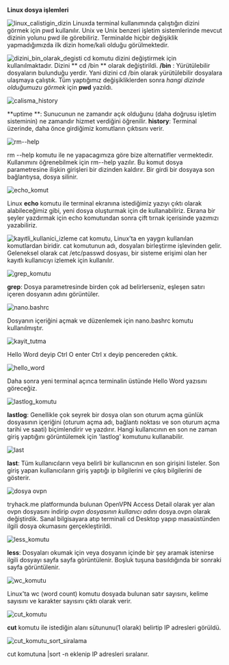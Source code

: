 **Linux dosya işlemleri**

![linux_calistigin_dizin](https://github.com/user-attachments/assets/78bbf7a5-6b03-4493-83c6-8ea7d4588ca8)
Linuxda terminal kullanımında çalıştığın dizini görmek için pwd kullanılır.
Unix ve Unix benzeri işletim sistemlerinde mevcut dizinin yolunu pwd ile görebiliriz.
Terminalde hiçbir değişiklik yapmadığımızda ilk dizin home/kali olduğu görülmektedir.


![dizini_bin_olarak_degisti](https://github.com/user-attachments/assets/8fa0c50f-4884-4349-8a23-5248b3609840)
cd komutu dizini değiştirmek için kullanılmaktadır.
Dizini ** cd /bin ** olarak değiştirildi.
**/bin** : Yürütülebilir dosyaların bulunduğu yerdir.
Yani dizini  cd /bin olarak yürütülebilir dosyalara ulaşmaya çalıştık.
Tüm yaptığımız değişikliklerden sonra *hangi dizinde  olduğumuzu görmek* için **pwd** yazıldı.

![calisma_history](https://github.com/user-attachments/assets/48b058fe-e0a1-4199-8e16-f99c77121135)

**uptime **: Sunucunun ne zamandır açık olduğunu (daha doğrusu işletim sisteminin) ne zamandır hizmet verdiğini öğrenilir.
**history**: Terminal üzerinde, daha önce girdiğimiz komutların çıktısını verir.

![rm--help](https://github.com/user-attachments/assets/17f73441-98c5-436b-96c5-216a53d83b41)

rm --help komutu ile ne yapacagımıza göre bize alternatifler vermektedir.
Kullanımını öğrenebilmek için rm--help yazılır.
Bu komut  dosya parametresine ilişkin girişleri bir dizinden kaldırır.
Bir girdi bir dosyaya son bağlantıysa, dosya silinir. 

![echo_komut](https://github.com/user-attachments/assets/94258678-e850-4431-9772-15a110dd97e8)

Linux **echo** komutu ile terminal ekranına istediğimiz yazıyı çıktı olarak alabileceğimiz gibi, yeni dosya oluşturmak için de kullanabiliriz. 
Ekrana bir şeyler yazdırmak için echo komutundan sonra çift tırnak içerisinde yazımızı yazabiliriz.

![kayıtli_kullanici_izleme](https://github.com/user-attachments/assets/4de2d38d-aee9-44e7-9a60-215935a9ea6b)
cat komutu, Linux'ta en yaygın kullanılan komutlardan biridir.
cat komutunun adı, dosyaları birleştirme işlevinden gelir.
Geleneksel olarak cat /etc/passwd dosyası, bir sisteme erişimi olan her kayıtlı kullanıcıyı izlemek için kullanılır.

![grep_komutu](https://github.com/user-attachments/assets/63003e43-30d6-4c31-b599-056b800c020b)

**grep**: Dosya parametresinde birden çok ad belirlerseniz, eşleşen satırı içeren dosyanın adını görüntüler.

![nano.bashrc](https://github.com/user-attachments/assets/f7fc612a-e465-4c04-a07f-cef3807df2b3)

Dosyanın içeriğini açmak ve düzenlemek için nano.bashrc komutu kullanılmıştır.

![kayit_tutma](https://github.com/user-attachments/assets/7a6013cb-fae2-4b0f-a690-8b9e39f6f86a)

Hello Word deyip Ctrl O enter Ctrl x deyip pencereden çıktık.

![hello_word](https://github.com/user-attachments/assets/e476af56-f562-4451-bb6b-3ff3f85fea1f)

Daha sonra yeni terminal açınca terminalin üstünde Hello Word yazısını göreceğiz.

![lastlog_komutu](https://github.com/user-attachments/assets/50ba13fb-4038-4be4-9dbb-127318331a90)

**lastlog**: Genellikle çok seyrek bir dosya olan son oturum açma günlük dosyasının içeriğini (oturum açma adı, bağlantı noktası ve son oturum açma tarihi ve saati) biçimlendirir ve yazdırır. 
Hangi kullanıcının en son ne zaman giriş yaptığını görüntülemek için 'lastlog' komutunu kullanabilir.

![last](https://github.com/user-attachments/assets/2ee34f0c-52f7-40e1-a4fc-19ccd8bfdced)

**last**: Tüm kullanıcıların veya belirli bir kullanıcının en son girişini listeler.
Son giriş yapan kullanıcıların giriş yaptığı ip bilgilerini ve çıkış bilgilerini de gösterir.

![dosya ovpn](https://github.com/user-attachments/assets/842fa7f3-1aa0-4c28-b4cd-260249da3b67)

tryhack.me platformunda bulunan OpenVPN Access Detail olarak yer alan  ovpn dosyasını indirip *ovpn dosyasının kullanıcı adını* dosya.ovpn olarak değiştirdik.
Sanal bilgisayara atıp terminali cd Desktop yapıp masaüstünden ilgili dosya okumasını gerçekleştirildi.

![less_komutu](https://github.com/user-attachments/assets/050a69d6-febe-477d-94a8-3559e7b49336)

**less**: Dosyaları okumak için veya dosyanın içinde bir şey aramak istenirse ilgili  dosyayı sayfa sayfa görüntülenir. Boşluk tuşuna basıldığında bir sonraki sayfa görüntülenir.

![wc_komutu](https://github.com/user-attachments/assets/fae1077c-8f9f-4e86-a10b-87185d5b6b71)

Linux'ta wc (word count) komutu dosyada bulunan satır sayısını, kelime sayısını ve karakter sayısını çıktı olarak verir.

![cut_komutu](https://github.com/user-attachments/assets/ca927bdd-e0bb-4966-bb95-117de0c6ca5c)

**cut** komutu ile istediğin alanı sütununu(1 olarak) belirtip IP adresleri görüldü.

![cut_komutu_sort_siralama](https://github.com/user-attachments/assets/7f21324c-e202-49fa-935c-4199767617ae)

cut komutuna |sort -n  eklenip IP adresleri sıralanır.
